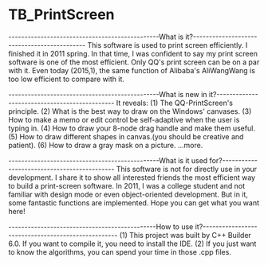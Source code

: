 # TB_PrintScreen
-----------------------------------------------What is it?-------------------------------------------- 
This software is used to print screen efficiently. I finished it in 2011 spring. In that time, I was confident to say my print screen software is one of the most efficient. Only QQ's print screen can be on a par with it. Even today (2015,1), the same function of Alibaba's AliWangWang is too low efficient to compare with it.


-----------------------------------------------What is new in it?----------------------------------------------
It reveals:
(1) The QQ-PrintScreen's principle.
(2) What is the best way to draw on the Windows' canvases.
(3) How to make a memo or edit control be self-adaptive when the user is typing in.
(4) How to draw your 8-node drag handle and make them useful.
(5) How to draw different shapes in canvas.(you should be creative and patient).
(6) How to draw a gray mask on a picture.
...more.

-----------------------------------------------What is it used for?-------------------------------------------- 
This software is not for directly use in your development. I share it to show all interested friends the most efficient way to build a print-screen software. In 2011, I was a college student and not familiar with design mode or even object-oriented development. But in it, some fantastic functions are implemented. Hope you can get what you want here!


----------------------------------------------How to use it?---------------------------------------------------
(1) This project was built by C++ Builder 6.0. If you want to compile it, you need to install the IDE. 
(2) If you just want to know the algorithms, you can spend your time in those .cpp files.

